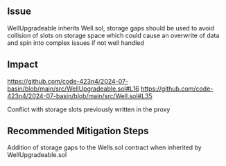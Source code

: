## Issue
WellUpgradeable inherits Well.sol, storage gaps should be used to avoid collision of slots on storage space which could cause an overwrite of data and spin into complex issues if not well handled

## Impact
https://github.com/code-423n4/2024-07-basin/blob/main/src/WellUpgradeable.sol#L16
https://github.com/code-423n4/2024-07-basin/blob/main/src/Well.sol#L35

Conflict with storage slots previously written in the proxy

## Recommended Mitigation Steps
Addition of storage gaps to the Wells.sol contract when inherited by WellUpgradeable.sol